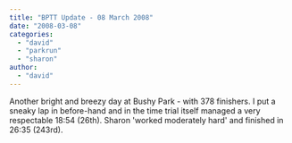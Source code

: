 ```yaml
---
title: "BPTT Update - 08 March 2008"
date: "2008-03-08"
categories: 
  - "david"
  - "parkrun"
  - "sharon"
author: 
  - "david"
---
```


Another bright and breezy day at Bushy Park - with 378 finishers. I put a sneaky lap in before-hand and in the time trial itself managed a very respectable 18:54 (26th). Sharon 'worked moderately hard' and finished in 26:35 (243rd).
